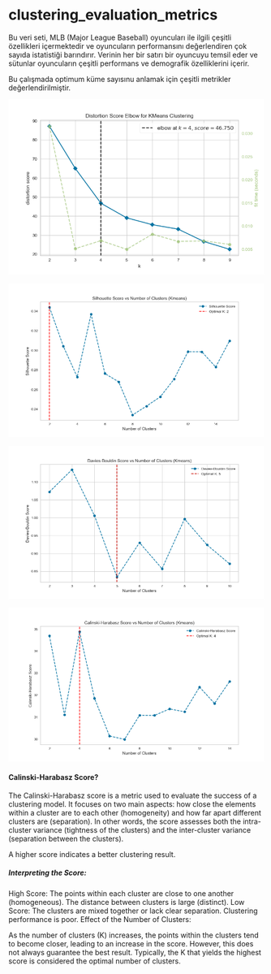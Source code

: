 # clustering_evaluation_metrics

Bu veri seti, MLB (Major League Baseball) oyuncuları ile ilgili çeşitli özellikleri içermektedir ve oyuncuların performansını değerlendiren çok sayıda istatistiği barındırır. Verinin her bir satırı bir oyuncuyu temsil eder ve sütunlar oyuncuların çeşitli performans ve demografik özelliklerini içerir.

Bu çalışmada optimum küme sayısınu anlamak için çeşitli metrikler değerlendirilmiştir.

![image](https://github.com/akay35/clustering_evaluation_metrics/blob/main/calisma1-1%20KMeansELBOW%20optimum%20cluster4.png)

![image](https://github.com/akay35/clustering_evaluation_metrics/blob/main/calisma1-2%20%20KMeans%20silhoutte_score%20optimum%20cluster2.png)

![image](https://github.com/akay35/clustering_evaluation_metrics/blob/main/calisma1-3%20%20KMeans%20Davies-Bouldin%20Score%20optimum%20cluster5.png)

![image](https://github.com/akay35/clustering_evaluation_metrics/blob/main/calisma1-4%20%20KMeans%20Calinski-Harabasz%20Score%20optimum%20cluster5.png)
#### Calinski-Harabasz Score?

The Calinski-Harabasz score is a metric used to evaluate the success of a clustering model. It focuses on two main aspects: how close the elements within a cluster are to each other (homogeneity) and how far apart different clusters are (separation). In other words, the score assesses both the intra-cluster variance (tightness of the clusters) and the inter-cluster variance (separation between the clusters).

A higher score indicates a better clustering result.

##### Interpreting the Score:

High Score:
The points within each cluster are close to one another (homogeneous).
The distance between clusters is large (distinct).
Low Score:
The clusters are mixed together or lack clear separation.
Clustering performance is poor.
Effect of the Number of Clusters:

As the number of clusters (K) increases, the points within the clusters tend to become closer, leading to an increase in the score. However, this does not always guarantee the best result. Typically, the K that yields the highest score is considered the optimal number of clusters.
